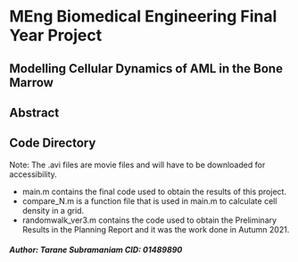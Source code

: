 # MEng Biomedical Engineering Final Year Project

## Modelling Cellular Dynamics of AML in the Bone Marrow


## Abstract

## Code Directory
Note: The .avi files are movie files and will have to be downloaded for accessibility.

* main.m contains the final code used to obtain the results of this project. <br />
* compare_N.m is a function file that is used in main.m to calculate cell density in a grid.
* randomwalk_ver3.m contains the code used to obtain the Preliminary Results in the Planning Report and it was the work done in Autumn 2021.

##### Author: Tarane Subramaniam  CID: 01489890
